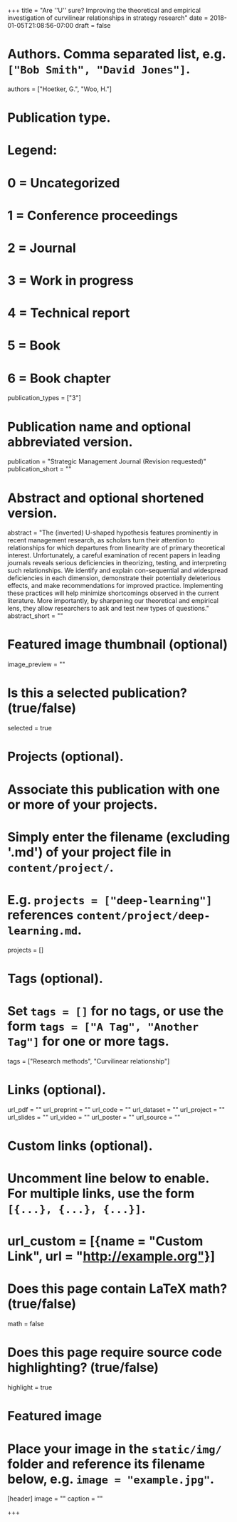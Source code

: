 +++
title = "Are ''U'' sure? Improving the theoretical and empirical investigation of curvilinear relationships in strategy research"
date = 2018-01-05T21:08:56-07:00
draft = false

# Authors. Comma separated list, e.g. `["Bob Smith", "David Jones"]`.
authors = ["Hoetker, G.", "Woo, H."]

# Publication type.
# Legend:
# 0 = Uncategorized
# 1 = Conference proceedings
# 2 = Journal
# 3 = Work in progress
# 4 = Technical report
# 5 = Book
# 6 = Book chapter
publication_types = ["3"]

# Publication name and optional abbreviated version.
publication = "Strategic Management Journal (Revision requested)"
publication_short = ""

# Abstract and optional shortened version.
abstract = "The (inverted) U-shaped hypothesis features prominently in recent management research, as scholars turn their attention to relationships for which departures from linearity are of primary theoretical interest. Unfortunately, a careful examination of recent papers in leading journals reveals serious deficiencies in theorizing, testing, and interpreting such relationships. We identify and explain con-sequential and widespread deficiencies in each dimension, demonstrate their potentially deleterious effects, and make recommendations for improved practice. Implementing these practices will help minimize shortcomings observed in the current literature. More importantly, by sharpening our theoretical and empirical lens, they allow researchers to ask and test new types of questions."
abstract_short = ""

# Featured image thumbnail (optional)
image_preview = ""

# Is this a selected publication? (true/false)
selected = true

# Projects (optional).
#   Associate this publication with one or more of your projects.
#   Simply enter the filename (excluding '.md') of your project file in `content/project/`.
#   E.g. `projects = ["deep-learning"]` references `content/project/deep-learning.md`.
projects = []

# Tags (optional).
#   Set `tags = []` for no tags, or use the form `tags = ["A Tag", "Another Tag"]` for one or more tags.
tags = ["Research methods", "Curvilinear relationship"]

# Links (optional).
url_pdf = ""
url_preprint = ""
url_code = ""
url_dataset = ""
url_project = ""
url_slides = ""
url_video = ""
url_poster = ""
url_source = ""

# Custom links (optional).
#   Uncomment line below to enable. For multiple links, use the form `[{...}, {...}, {...}]`.
# url_custom = [{name = "Custom Link", url = "http://example.org"}]

# Does this page contain LaTeX math? (true/false)
math = false

# Does this page require source code highlighting? (true/false)
highlight = true

# Featured image
# Place your image in the `static/img/` folder and reference its filename below, e.g. `image = "example.jpg"`.
[header]
image = ""
caption = ""

+++
